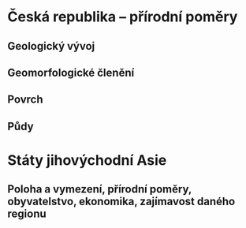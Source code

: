 # Česká republika – přírodní poměry
## Geologický vývoj
## Geomorfologické členění
## Povrch
## Půdy

# Státy jihovýchodní Asie
## Poloha a vymezení, přírodní poměry, obyvatelstvo, ekonomika, zajímavost daného regionu 